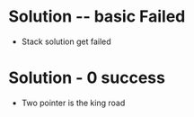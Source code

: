# Solution -- basic Failed

* Stack solution get failed

# Solution - 0 success

* Two pointer is the king road
